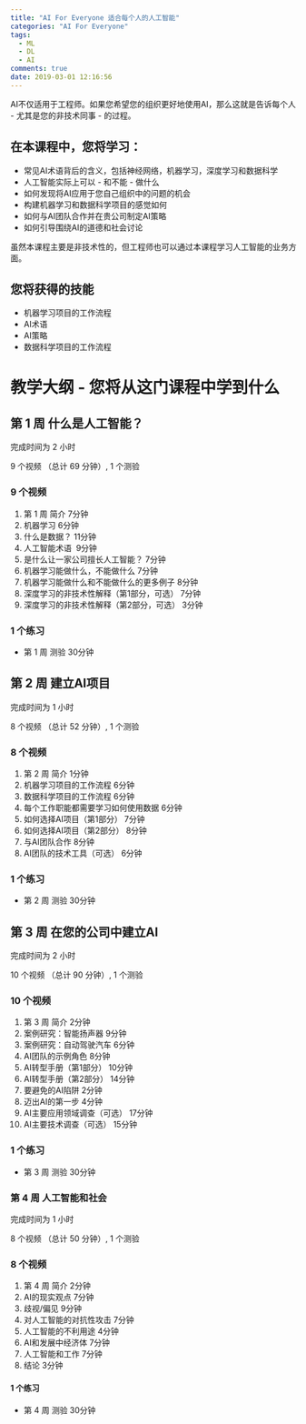 ```yaml
---
title: "AI For Everyone 适合每个人的人工智能"
categories: "AI For Everyone"
tags:
  - ML
  - DL
  - AI
comments: true
date: 2019-03-01 12:16:56
---
```


AI不仅适用于工程师。如果您希望您的组织更好地使用AI，那么这就是告诉每个人 - 尤其是您的非技术同事 - 的过程。

## 在本课程中，您将学习：

- 常见AI术语背后的含义，包括神经网络，机器学习，深度学习和数据科学
- 人工智能实际上可以 - 和不能 - 做什么
- 如何发现将AI应用于您自己组织中的问题的机会
- 构建机器学习和数据科学项目的感觉如何
- 如何与AI团队合作并在贵公司制定AI策略
- 如何引导围绕AI的道德和社会讨论

虽然本课程主要是非技术性的，但工程师也可以通过本课程学习人工智能的业务方面。

<!--more-->

## 您将获得的技能

* 机器学习项目的工作流程
* AI术语
* AI策略
* 数据科学项目的工作流程

# 教学大纲 - 您将从这门课程中学到什么

## 第 1 周 什么是人工智能？

完成时间为 2 小时

9 个视频 （总计 69 分钟）, 1 个测验

### 9 个视频

1. 第 1 周 简介
7分钟
1. 机器学习
6分钟
1. 什么是数据？
11分钟
1. 人工智能术语
 9分钟
1. 是什么让一家公司擅长人工智能？
7分钟
1. 机器学习能做什么，不能做什么
7分钟
1. 机器学习能做什么和不能做什么的更多例子
8分钟
1. 深度学习的非技术性解释（第1部分，可选）
7分钟
1. 深度学习的非技术性解释（第2部分，可选）
3分钟

### 1 个练习

* 第 1 周 测验
30分钟

## 第 2 周 建立AI项目

完成时间为 1 小时

8 个视频 （总计 52 分钟）, 1 个测验

### 8 个视频

1. 第 2 周 简介
1分钟
1. 机器学习项目的工作流程
6分钟
1. 数据科学项目的工作流程
6分钟
1. 每个工作职能都需要学习如何使用数据
6分钟
1. 如何选择AI项目（第1部分）
7分钟
1. 如何选择AI项目（第2部分）
8分钟
1. 与AI团队合作
8分钟
1. AI团队的技术工具（可选）
6分钟

### 1 个练习

* 第 2 周 测验
30分钟

## 第 3 周 在您的公司中建立AI

完成时间为 2 小时

10 个视频 （总计 90 分钟）, 1 个测验

### 10 个视频

1. 第 3 周 简介
2分钟
1. 案例研究：智能扬声器
9分钟
1. 案例研究：自动驾驶汽车
6分钟
1. AI团队的示例角色
8分钟
1. AI转型手册（第1部分）
10分钟
1. AI转型手册（第2部分）
14分钟
1. 要避免的AI陷阱
2分钟
1. 迈出AI的第一步
4分钟
1. AI主要应用领域调查（可选）
17分钟
1. AI主要技术调查（可选）
15分钟

### 1 个练习

* 第 3 周 测验
30分钟

### 第 4 周 人工智能和社会

完成时间为 1 小时

8 个视频 （总计 50 分钟）, 1 个测验

### 8 个视频

1. 第 4 周 简介
2分钟
1. AI的现实观点
7分钟
1. 歧视/偏见
9分钟
1. 对人工智能的对抗性攻击
7分钟
1. 人工智能的不利用途
4分钟
1. AI和发展中经济体
7分钟
1. 人工智能和工作
7分钟
1. 结论
3分钟

#### 1 个练习

* 第 4 周 测验
30分钟
